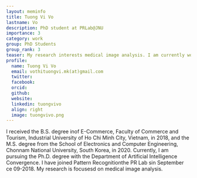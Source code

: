 ```yaml
---
layout: meminfo
title: Tuong Vi Vo
lastname: Vo
description: PhD student at PRLab@JNU
importance: 3
category: work
group: PhD Students
group_rank: 3
teaser: My research interests medical image analysis. I am currently working on ADC lung cancer prognosis from pathology images...
profile:
  name: Tuong Vi Vo
  email: vothituongvi.mk(at)gmail.com
  twitter:
  facebook:
  orcid:
  github:
  website:
  linkedin: tuongvivo
  align: right
  image: tuongvivo.png
---
```



I received the B.S. degree inof E-Commerce, Faculty of Commerce and Tourism, Industrial University of Ho Chi Minh City, Vietnam, in 2018, and the M.S. degree from the School of Electronics and Computer Engineering, Chonnam National University, South Korea, in 2020. Currently, I am pursuing the Ph.D. degree with the Department of Artificial Intelligence Convergence. I have joined Pattern Recognitionthe PR Lab sin September ce 09-2018. My research is focusesd on medical image analysis.
<!--stackedit_data:
eyJoaXN0b3J5IjpbLTM5ODk1MDYxMF19
-->